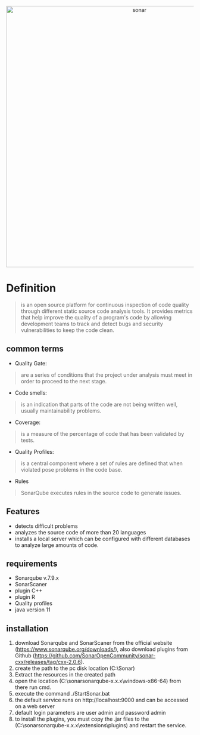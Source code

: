 <div>
<p style = 'text-align:center;'>
<img src="https://www.sonarqube.org/assets/logo-31ad3115b1b4b120f3d1efd63e6b13ac9f1f89437f0cf6881cc4d8b5603a52b4.svg" alt="sonar" width="700px">
</p>
</div>

# Definition

>is an open source platform for continuous inspection of code quality through different static source code analysis tools. It provides metrics that help improve the quality of a program's code by allowing development teams to track and detect bugs and security vulnerabilities to keep the code clean.

## common terms
* Quality Gate: 
> are a series of conditions that the project under analysis must meet in order to proceed to the next stage.
* Code smells: 
>is an indication that parts of the code are not being written well, usually maintainability problems.
* Coverage:
> is a measure of the percentage of code that has been validated by tests.
* Quality Profiles: 
>is a central component where a set of rules are defined that when violated pose problems in the code base.
* Rules 
>SonarQube executes rules in the source code to generate issues.

## Features
* detects difficult problems
* analyzes the source code of more than 20 languages
* installs a local server which can be configured with different databases to analyze large amounts of code.

## requirements
* Sonarqube v.7.9.x
* SonarScaner
* plugin C++
* plugin R
* Quality profiles
* java version 11
## installation

1. download Sonarqube and SonarScaner from the official website (https://www.sonarqube.org/downloads/), also download plugins from Github (https://github.com/SonarOpenCommunity/sonar-cxx/releases/tag/cxx-2.0.6).
2. create the path to the pc disk location (C:\Sonar)
3. Extract the resources in the created path
4. open the location (C:\sonarsonarqube-x.x.x\windows-x86-64) from there run cmd.
5. execute the command ./StartSonar.bat
6. the default service runs on http://localhost:9000 and can be accessed on a web server
7. default login parameters are user admin and password admin
8. to install the plugins, you must copy the .jar files to the (C:\sonarsonarqube-x.x.x\extensions\plugins) and restart the service.